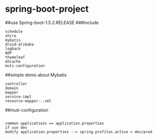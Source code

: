 # spring-boot-project 

##use Spring-boot-1.5.2.RELEASE
###include
```$xslt
schedule
shiro
mybatis
druid-alibaba
logback
AOP
thymeleaf
ehcache
muti-configuration
```
##simple demo about Mybatis

```$xslt
controller
domain
mapper
service-impl
resource-mapper--.xml
```
##muti-configuration
```$xslt

common applicatioin == application.properties
if use dev
modify application.properties --> spring.profiles.active = dev/prod

```


